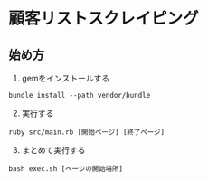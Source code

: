 # 顧客リストスクレイピング 

## 始め方

1. gemをインストールする
```
bundle install --path vendor/bundle
```


2. 実行する
```
ruby src/main.rb [開始ページ] [終了ページ]
```

3. まとめて実行する
```
bash exec.sh [ページの開始場所]
```
